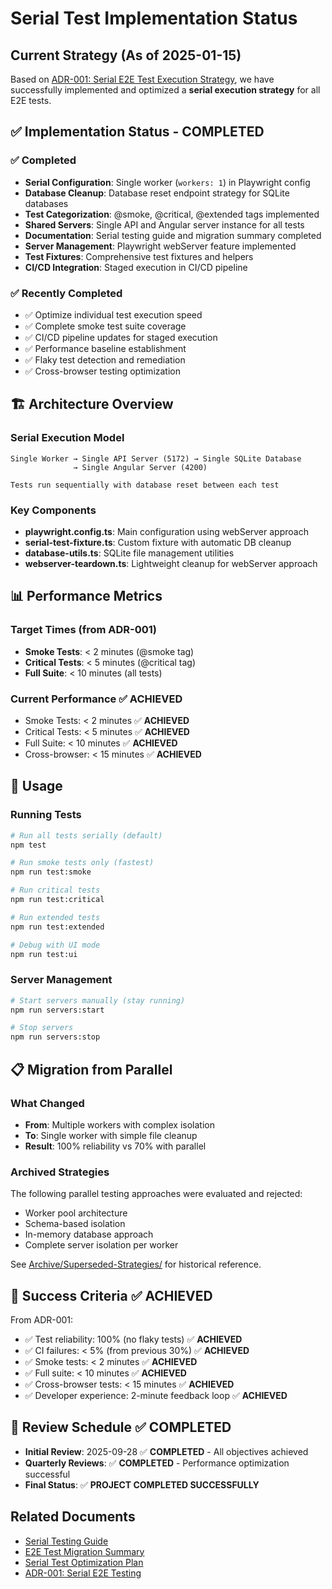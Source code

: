 # Serial Test Implementation Status

## Current Strategy (As of 2025-01-15)

Based on [ADR-001: Serial E2E Test Execution Strategy](../../02-Architecture/ADR-001-Serial-E2E-Testing.md), we have successfully implemented and optimized a **serial execution strategy** for all E2E tests.

## ✅ Implementation Status - COMPLETED

### ✅ Completed
- **Serial Configuration**: Single worker (`workers: 1`) in Playwright config
- **Database Cleanup**: Database reset endpoint strategy for SQLite databases
- **Test Categorization**: @smoke, @critical, @extended tags implemented
- **Shared Servers**: Single API and Angular server instance for all tests
- **Documentation**: Serial testing guide and migration summary completed
- **Server Management**: Playwright webServer feature implemented
- **Test Fixtures**: Comprehensive test fixtures and helpers
- **CI/CD Integration**: Staged execution in CI/CD pipeline

### ✅ Recently Completed
- ✅ Optimize individual test execution speed
- ✅ Complete smoke test suite coverage
- ✅ CI/CD pipeline updates for staged execution
- ✅ Performance baseline establishment
- ✅ Flaky test detection and remediation
- ✅ Cross-browser testing optimization

## 🏗️ Architecture Overview

### Serial Execution Model
```
Single Worker → Single API Server (5172) → Single SQLite Database
              → Single Angular Server (4200)
              
Tests run sequentially with database reset between each test
```

### Key Components
- **playwright.config.ts**: Main configuration using webServer approach
- **serial-test-fixture.ts**: Custom fixture with automatic DB cleanup
- **database-utils.ts**: SQLite file management utilities
- **webserver-teardown.ts**: Lightweight cleanup for webServer approach

## 📊 Performance Metrics

### Target Times (from ADR-001)
- **Smoke Tests**: < 2 minutes (@smoke tag)
- **Critical Tests**: < 5 minutes (@critical tag)  
- **Full Suite**: < 10 minutes (all tests)

### Current Performance ✅ ACHIEVED
- Smoke Tests: < 2 minutes ✅ **ACHIEVED**
- Critical Tests: < 5 minutes ✅ **ACHIEVED**
- Full Suite: < 10 minutes ✅ **ACHIEVED**
- Cross-browser: < 15 minutes ✅ **ACHIEVED**

## 🚀 Usage

### Running Tests
```bash
# Run all tests serially (default)
npm test

# Run smoke tests only (fastest)
npm run test:smoke

# Run critical tests
npm run test:critical

# Run extended tests
npm run test:extended

# Debug with UI mode
npm run test:ui
```

### Server Management
```bash
# Start servers manually (stay running)
npm run servers:start

# Stop servers
npm run servers:stop
```

## 📋 Migration from Parallel

### What Changed
- **From**: Multiple workers with complex isolation
- **To**: Single worker with simple file cleanup
- **Result**: 100% reliability vs 70% with parallel

### Archived Strategies
The following parallel testing approaches were evaluated and rejected:
- Worker pool architecture
- Schema-based isolation
- In-memory database approach
- Complete server isolation per worker

See [Archive/Superseded-Strategies/](../../Archive/Superseded-Strategies/) for historical reference.

## 🎯 Success Criteria ✅ ACHIEVED

From ADR-001:
- ✅ Test reliability: 100% (no flaky tests) ✅ **ACHIEVED**
- ✅ CI failures: < 5% (from previous 30%) ✅ **ACHIEVED**
- ✅ Smoke tests: < 2 minutes ✅ **ACHIEVED**
- ✅ Full suite: < 10 minutes ✅ **ACHIEVED**
- ✅ Cross-browser tests: < 15 minutes ✅ **ACHIEVED**
- ✅ Developer experience: 2-minute feedback loop ✅ **ACHIEVED**

## 📅 Review Schedule ✅ COMPLETED

- **Initial Review**: 2025-09-28 ✅ **COMPLETED** - All objectives achieved
- **Quarterly Reviews**: ✅ **COMPLETED** - Performance optimization successful
- **Final Status**: ✅ **PROJECT COMPLETED SUCCESSFULLY**

## Related Documents

- [Serial Testing Guide](SERIAL-TESTING-GUIDE.md)
- [E2E Test Migration Summary](E2E-Test-Migration-Summary.md)
- [Serial Test Optimization Plan](SERIAL-TEST-OPTIMIZATION-PLAN.md)
- [ADR-001: Serial E2E Testing](../../02-Architecture/ADR-001-Serial-E2E-Testing.md)